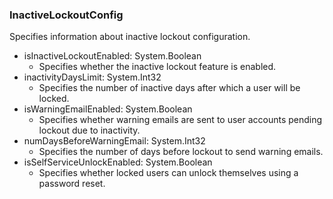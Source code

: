 ### InactiveLockoutConfig
Specifies information about inactive lockout configuration.

- isInactiveLockoutEnabled: System.Boolean
  - Specifies whether the inactive lockout feature is enabled.
- inactivityDaysLimit: System.Int32
  - Specifies the number of inactive days after which a user will be locked.
- isWarningEmailEnabled: System.Boolean
  - Specifies whether warning emails are sent to user accounts pending lockout due to inactivity.
- numDaysBeforeWarningEmail: System.Int32
  - Specifies the number of days before lockout to send warning emails.
- isSelfServiceUnlockEnabled: System.Boolean
  - Specifies whether locked users can unlock themselves using a password reset.
